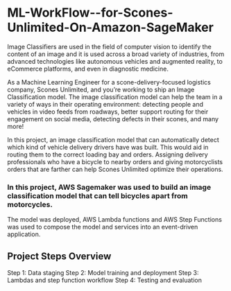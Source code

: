 # ML-WorkFlow--for-Scones-Unlimited-On-Amazon-SageMaker

Image Classifiers are used in the field of computer vision to identify the content of an image and it is used across a broad variety of industries, from advanced technologies like autonomous vehicles and augmented reality, to eCommerce platforms, and even in diagnostic medicine.

As a Machine Learning Engineer for a scone-delivery-focused logistics company, Scones Unlimited, and you’re working to ship an Image Classification model. The image classification model can help the team in a variety of ways in their operating environment: detecting people and vehicles in video feeds from roadways, better support routing for their engagement on social media, detecting defects in their scones, and many more!

In this project, an image classification model that can automatically detect which kind of vehicle delivery drivers have was built. This would aid in routing them to the correct loading bay and orders. Assigning delivery professionals who have a bicycle to nearby orders and giving motorcyclists orders that are farther can help Scones Unlimited optimize their operations.

### In this project, AWS Sagemaker was used to build an image classification model that can tell bicycles apart from motorcycles. 
The model was deployed, 
AWS Lambda functions and AWS Step Functions was used to compose the model and services into an event-driven application. 

## Project Steps Overview
Step 1: Data staging
Step 2: Model training and deployment
Step 3: Lambdas and step function workflow
Step 4: Testing and evaluation
